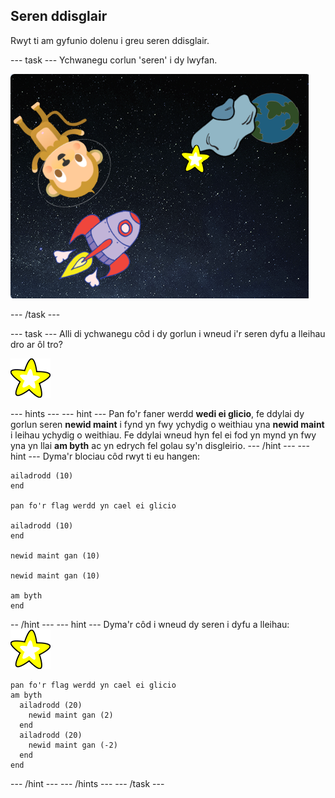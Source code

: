 ## Seren ddisglair

Rwyt ti am gyfunio dolenu i greu seren ddisglair.

\--- task \--- Ychwanegu corlun 'seren' i dy lwyfan.

![Ychwanegu corlun seren](images/space-star-sprite.png)

\--- /task \---

\--- task \--- Alli di ychwanegu côd i dy gorlun i wneud i'r seren dyfu a lleihau dro ar ôl tro?

![Profi seren ddisglair](images/sprite-star.png)

\--- hints \--- \--- hint \--- Pan fo'r faner werdd **wedi ei glicio**, fe ddylai dy gorlun seren **newid maint** i fynd yn fwy ychydig o weithiau yna **newid maint** i leihau ychydig o weithiau. Fe ddylai wneud hyn fel ei fod yn mynd yn fwy yna yn llai **am byth** ac yn edrych fel golau sy'n disgleirio. \--- /hint \--- \--- hint \--- Dyma'r blociau côd rwyt ti eu hangen:

```blocks3
ailadrodd (10)
end

pan fo'r flag werdd yn cael ei glicio

ailadrodd (10)
end

newid maint gan (10)

newid maint gan (10)

am byth
end
```

-- /hint \--- \--- hint \--- Dyma'r côd i wneud dy seren i dyfu a lleihau: ![Corlun seren](images/sprite-star.png)

```blocks3
pan fo'r flag werdd yn cael ei glicio
am byth 
  ailadrodd (20) 
    newid maint gan (2)
  end
  ailadrodd (20) 
    newid maint gan (-2)
  end
end

```

\--- /hint \--- \--- /hints \--- \--- /task \---